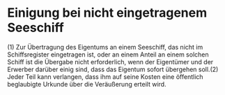 # Einigung bei nicht eingetragenem Seeschiff

(1) Zur Übertragung des Eigentums an einem Seeschiff, das nicht im Schiffsregister eingetragen ist, oder an einem Anteil an einem solchen Schiff ist die Übergabe nicht erforderlich, wenn der Eigentümer und der Erwerber darüber einig sind, dass das Eigentum sofort übergehen soll.(2) Jeder Teil kann verlangen, dass ihm auf seine Kosten eine öffentlich beglaubigte Urkunde über die Veräußerung erteilt wird. 

